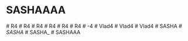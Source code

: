 # SASHAAAA
#   R 4  
 #   R 4  
 #   R 4  
 #   R 4  
 #   R 4  
 #   R 4  
 #   - 4  
 #   V l a d 4  
 #   V l a d 4  
 #   V l a d 4  
 #   S A S H A _  
 #   S A S H A _  
 #   S A S H A _  
 #   S A S H A A A  
 